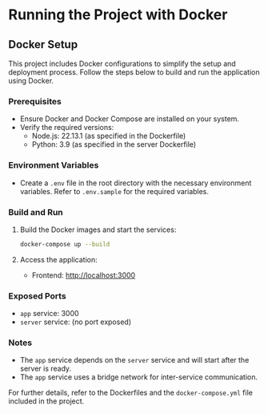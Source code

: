 # Running the Project with Docker

## Docker Setup

This project includes Docker configurations to simplify the setup and deployment process. Follow the steps below to build and run the application using Docker.

### Prerequisites

- Ensure Docker and Docker Compose are installed on your system.
- Verify the required versions:
  - Node.js: 22.13.1 (as specified in the Dockerfile)
  - Python: 3.9 (as specified in the server Dockerfile)

### Environment Variables

- Create a `.env` file in the root directory with the necessary environment variables. Refer to `.env.sample` for the required variables.

### Build and Run

1. Build the Docker images and start the services:

   ```bash
   docker-compose up --build
   ```

2. Access the application:

   - Frontend: [http://localhost:3000](http://localhost:3000)

### Exposed Ports

- `app` service: 3000
- `server` service: (no port exposed)

### Notes

- The `app` service depends on the `server` service and will start after the server is ready.
- The `app` service uses a bridge network for inter-service communication.

For further details, refer to the Dockerfiles and the `docker-compose.yml` file included in the project.